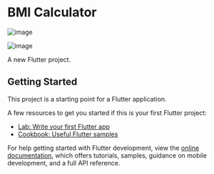 # BMI Calculator

![image](https://github.com/faridfadhlan666/BMI-Calculator/assets/162896380/18ec45ca-61de-4e9a-9602-ae3233a9008c)

![image](https://github.com/faridfadhlan666/BMI-Calculator/assets/162896380/44fd2240-45b9-4d44-b006-c39408609c88)

A new Flutter project.

## Getting Started

This project is a starting point for a Flutter application.

A few resources to get you started if this is your first Flutter project:

- [Lab: Write your first Flutter app](https://docs.flutter.dev/get-started/codelab)
- [Cookbook: Useful Flutter samples](https://docs.flutter.dev/cookbook)

For help getting started with Flutter development, view the
[online documentation](https://docs.flutter.dev/), which offers tutorials,
samples, guidance on mobile development, and a full API reference.
